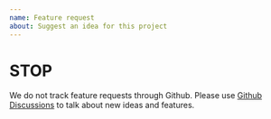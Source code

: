 ```yaml
---
name: Feature request
about: Suggest an idea for this project
---
```


# STOP

We do not track feature requests through Github. Please use [Github Discussions](https://github.com/tanstack/react-table/discussions) to talk about new ideas and features.
